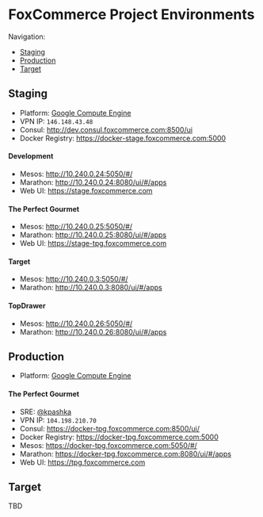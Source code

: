 # FoxCommerce Project Environments

Navigation:
* [Staging](#staging)
* [Production](#production)
* [Target](#target)

## Staging

* Platform: [Google Compute Engine](https://console.cloud.google.com/compute/instances?project=foxcomm-staging&authuser=1)
* VPN IP: `146.148.43.48`
* Consul: http://dev.consul.foxcommerce.com:8500/ui
* Docker Registry: https://docker-stage.foxcommerce.com:5000

#### Development

* Mesos: http://10.240.0.24:5050/#/
* Marathon: http://10.240.0.24:8080/ui/#/apps
* Web UI: https://stage.foxcommerce.com

#### The Perfect Gourmet

* Mesos: http://10.240.0.25:5050/#/
* Marathon: http://10.240.0.25:8080/ui/#/apps
* Web UI: https://stage-tpg.foxcommerce.com

#### Target

* Mesos: http://10.240.0.3:5050/#/
* Marathon: http://10.240.0.3:8080/ui/#/apps

#### TopDrawer

* Mesos: http://10.240.0.26:5050/#/
* Marathon: http://10.240.0.26:8080/ui/#/apps

## Production

* Platform: [Google Compute Engine](https://console.cloud.google.com/compute/instances?project=foxcommerce-production-shared&authuser=1)

#### The Perfect Gourmet

* SRE: [@kpashka](https://github.com/kpashka)
* VPN IP: `104.198.210.70`
* Consul: https://docker-tpg.foxcommerce.com:8500/ui/
* Docker Registry: https://docker-tpg.foxcommerce.com:5000
* Mesos: https://docker-tpg.foxcommerce.com:5050/#/
* Marathon: https://docker-tpg.foxcommerce.com:8080/ui/#/apps
* Web UI: https://tpg.foxcommerce.com

## Target

TBD
